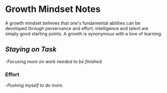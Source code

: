 # Growth Mindset Notes
A growth mindset believes that one's fundamental abilities can be devoloped through perservance and effort; intelligence and talent are simply good starting points. A growth is synonymous with a love of learning.
## *Staying on Task*
-*Focusing more on work needed to be finished.*
### Effort
-*Pushing myself to do more.*
